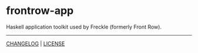 # frontrow-app

Haskell application toolkit used by Freckle (formerly Front Row).

---

[CHANGELOG](./CHANGELOG.md) | [LICENSE](./LICENSE)
